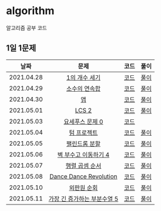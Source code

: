 # algorithm

알고리즘 공부 코드

## 1일 1문제

|    날짜    |                           문제                           |              코드               |             풀이             |
| :--------: | :------------------------------------------------------: | :-----------------------------: | :--------------------------: |
| 2021.04.28 |  [1의 개수 세기](https://www.acmicpc.net/problem/9527)   |  [코드](9527-1의개수세기.cpp)   | [풀이](9527-1의개수세기.md)  |
| 2021.04.29 |  [소수의 연속합](https://www.acmicpc.net/problem/1644)   |  [코드](1644-소수의연속합.cpp)  | [풀이](1644-소수의연속합.md) |
| 2021.04.30 |        [앱](https://www.acmicpc.net/problem/7579)        |       [코드](7579-앱.cpp)       |      [풀이](7579-앱.md)      |
| 2021.05.01 |      [LCS 2](https://www.acmicpc.net/problem/9252)       |      [코드](9252-LCS2.cpp)      |     [풀이](9252-LCS2.md)     |
| 2021.05.03 | [요세푸스 문제 0](https://www.acmicpc.net/problem/11866) | [코드](11866-요세푸스문제0.cpp) |                              |
| 2021.05.04 |   [텀 프로젝트](https://www.acmicpc.net/problem/9466)    |   [코드](9466-텀프로젝트.cpp)   |  [풀이](9466-텀프로젝트.md)  |
| 2021.05.05 |  [팰린드롬 분할](https://www.acmicpc.net/problem/1509)   |  [코드](1509-팰린드롬분할.cpp)  | [풀이](1509-팰린드롬분할.md) |
| 2021.05.06 | [벽 부수고 이동하기 4](https://www.acmicpc.net/problem/16946) | [코드](16946-벽부수고이동하기4.cpp) | [풀이](16946-벽부수고이동하기4.md) |
| 2021.05.07 | [행렬 곱셈 순서](https://www.acmicpc.net/problem/11049) | [코드](11049-행렬곱셈순서.cpp) | [풀이](16946-벽부수고이동하기4.md) |
| 2021.05.08 | [Dance Dance Revolution](https://www.acmicpc.net/problem/2342) | [코드](2342-DDR.cpp) | [풀이](16946-벽부수고이동하기4.md) |
| 2021.05.10 | [외판원 순회](https://www.acmicpc.net/problem/2098) | [코드](2098-외판원순회.cpp) | [풀이](2098-외판원순회.md) |
| 2021.05.11 | [가장 긴 증가하는 부분수열 5](https://www.acmicpc.net/problem/14003) | [코드](14003-가장긴증가하는부분수열5.cpp) | [풀이](14003-가장긴증가하는부분수열5.md) |